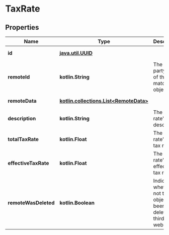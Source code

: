 
# TaxRate

## Properties
Name | Type | Description | Notes
------------ | ------------- | ------------- | -------------
**id** | [**java.util.UUID**](java.util.UUID.md) |  |  [optional] [readonly]
**remoteId** | **kotlin.String** | The third-party API ID of the matching object. |  [optional]
**remoteData** | [**kotlin.collections.List&lt;RemoteData&gt;**](RemoteData.md) |  |  [optional] [readonly]
**description** | **kotlin.String** | The tax rate&#39;s description. |  [optional]
**totalTaxRate** | **kotlin.Float** | The tax rate&#39;s total tax rate. |  [optional]
**effectiveTaxRate** | **kotlin.Float** | The tax rate&#39;s effective tax rate. |  [optional]
**remoteWasDeleted** | **kotlin.Boolean** | Indicates whether or not this object has been deleted by third party webhooks. |  [optional] [readonly]



